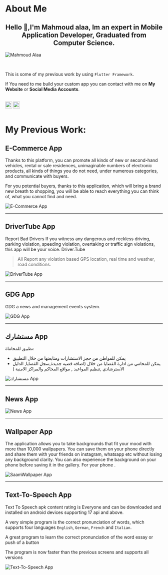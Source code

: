 # About Me
<h2 align="center">Hello 👋,I'm Mahmoud alaa, Im an expert in Mobile Application Developer, Graduated from Computer Science.</h2>
<p align="left"> <img src="https://komarev.com/ghpvc/?username=mahmoudalaa97" alt="Mahmoud Alaa" /> </p>
<br/>

This is some of my previous work by using `Flutter Framework`.

If You need to me build your custom app you can contact with me on **My Website** or **Social Media Accounts**.

<br/>

<a href="https://twitter.com/MahmoudAlaadev">
  <img align="left" alt="Mahhmoud Alaa Twitter" width="22px" src="https://cdn.jsdelivr.net/npm/simple-icons@v3/icons/twitter.svg" />
</a>

<a href="https://www.mahmoudalaa.com/">
  <img align="left" alt="Mahmoud Alaa Website" width="22px"  src="https://cdn.jsdelivr.net/npm/simple-icons@3.13.0/icons/googlechrome.svg" />
</a>

<br/>
<br/>

# My Previous Work:

## E-Commerce App
Thanks to this platform, you can promote all kinds of new or second-hand vehicles, rental or sale residences, unimaginable numbers of electronic products, all kinds of things you do not need, under numerous categories, and communicate with buyers.

For you potential buyers, thanks to this application, which will bring a brand new breath to shopping, you will be able to reach everything you can think of, what you cannot find and need.

 
![E-Commerce App](images/1.png)




---------

## DriverTube App
Report Bad Drivers
If you witness any dangerous and reckless driving, parking violation, speeding violation, overtaking or traffic sign violations, this app will be your voice. Driver.Tube
> All Report any violation based GPS location, real time and weather, road conditions.

![DriverTube App](images/2.png)


---------

## GDG App
GDG a news and management events system.

![GDG App](images/3.png)



---------

## مستشارك App
تطبيق للمحاماة:
- يمكن للمواطن من حجز الاستشارات ومتابعتها من خلال التطبيق
- يمكن للمحامي من ادارة القضايا من خلال (اضافة قضية جديدة,سجل القضايا, الدليل الاسترشادي ,تنظيم المواعيد , مواقع المحاكم والمراكز الامنية )

![مستشارك App](images/4.png)


---------

## News App


![News App](images/5.png)


---------

## Wallpaper App
The application allows you to take backgrounds that fit your mood with more than 10,000 wallpapers. You can save them on your phone directly and share them with your friends on instagram, whatsapp etc without losing any background clarity. You can also experience the background on your phone before saving it in the gallery. For your phone .


![SaamWallpaper App](images/6.png)


---------

## Text-To-Speech App
Text To Speech apk content rating is Everyone and can be downloaded and installed on android devices supporting 17 api and above.

A very simple program is the correct pronunciation of words, which supports four languages `English`, `German`, `French` and `Italian`.
 
A great program to learn the correct pronunciation of the word essay or push of a button

The program is now faster than the previous screens and supports all versions


![Text-To-Speech App](images/7.png)

